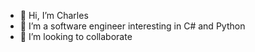 - 👋 Hi, I’m Charles 
- 🌱 I’m a software engineer interesting in C# and Python
- 💞️ I’m looking to collaborate
  
